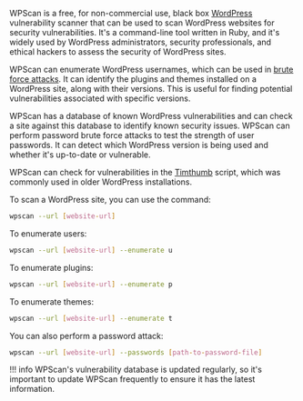 WPScan is a free, for non-commercial use, black box [WordPress]() vulnerability scanner that can be used to scan WordPress websites for security vulnerabilities. It's a command-line tool written in Ruby, and it's widely used by WordPress administrators, security professionals, and ethical hackers to assess the security of WordPress sites.

WPScan can enumerate WordPress usernames, which can be used in [brute force attacks](). It can identify the plugins and themes installed on a WordPress site, along with their versions. This is useful for finding potential vulnerabilities associated with specific versions.

WPScan has a database of known WordPress vulnerabilities and can check a site against this database to identify known security issues. WPScan can perform password brute force attacks to test the strength of user passwords. It can detect which WordPress version is being used and whether it's up-to-date or vulnerable.

WPScan can check for vulnerabilities in the [Timthumb]() script, which was commonly used in older WordPress installations.

To scan a WordPress site, you can use the command:

```bash
wpscan --url [website-url]
```

To enumerate users:

```bash
wpscan --url [website-url] --enumerate u
```

To enumerate plugins:

```bash
wpscan --url [website-url] --enumerate p
```

To enumerate themes:

```bash
wpscan --url [website-url] --enumerate t
```

You can also perform a password attack:

```bash
wpscan --url [website-url] --passwords [path-to-password-file]
```

!!! info
    WPScan's vulnerability database is updated regularly, so it's important to update WPScan frequently to ensure it has the latest information.
